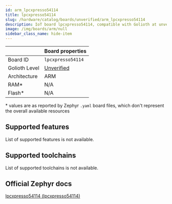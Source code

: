 ```yaml
---
id: arm_lpcxpresso54114
title: lpcxpresso54114
slug: /hardware/catalog/boards/unverified/arm_lpcxpresso54114
description: IoT board lpcxpresso54114, compatible with Golioth at unverified level.
image: /img/boards/arm/null
sidebar_class_name: hide-item
---
```


[//]: # (This is an auto-generated file, do not edit! Changes to it will be lost upon re-generation)



|                | Board properties     |
| -------------  | -------------------- |
| Board ID       | `lpcxpresso54114` |
| Golioth Level  | [Unverified](/hardware#unverified-boards) |
| Architecture   | ARM |
| RAM*           | N/A |
| Flash*         | N/A |

\* values are as reported by Zephyr `.yaml` board files, which don't represent the overall available resources



## Supported features

List of supported features is not available.

## Supported toolchains

List of supported toolchains is not available.

## Official Zephyr docs

[lpcxpresso54114 (lpcxpresso54114)](https://docs.zephyrproject.org/latest/boards/arm/lpcxpresso54114/doc/index.html)
